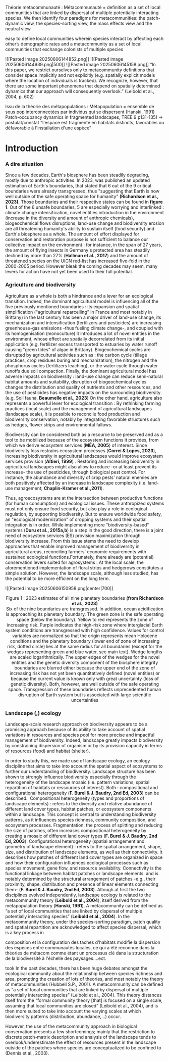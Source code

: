 
Théorie métacommunauté : 
Métacommunauté = definition as a set of local communities that are linked by dispersal of multiple potentially interacting species. We then identify four paradigms for metacommunities: the patch-dynamic view, the species-sorting view, the mass effects view and the neutral view

easy to define local communities wherein species interact by affecting each other’s demographic rates  and a metacommunity as a set of local communities that exchange colonists of multiple species

![[Pasted image 20250606144852.png]]
![[Pasted image 20250606144939.png|500]]
![[Pasted image 20250606145158.png]]
“In this paper, we restrict ourselves only to metacommunity definitions that consider space implicitly and not explicitly (e.g. spatially explicit models where the location of individuals is tracked). We recognize, however, that there are some important phenomena that depend on spatially determined dynamics that our approach will consequently overlook.” (Leibold et al., 2004, p. 602)


Issu de la théorie des métapopulations :
Métapopulation = ensemble de sous pop interconnectées par individus qui se dispersent (Hanski, 1991) Patch-occupancy dynamics in fragmented landscapes, TREE 9 p131-135)
=> postulat/constat "l'espace est fragmenté en habitats distincts, favorables ou défavorable à l'installation d'une espèce"


# Introduction

### A dire situation

Since a few decades, Earth's biosphere has been steadily degrading, mostly due to anthropic activities. In 2023, was published an updated estimation of Earth's boundaries, that stated that 6 out of the 9 critical boundaries were already transgressed, thus "suggesting that Earth is now well outside of the safe operating space for humanity" **(Richardson et al., 2023)**. Those boundaries and their respective states can be found in **figure 1**. Out of the 6 unsafe boundaries, 5 are especially worrying and interlinked : climate change intensification, novel entities introduction in the environment  (increase in the diversity and amount of anthropic chemicals), biogeochemical flows disruptions, land-use change and biodiversity erosion are all threatening  humanity's ability to sustain itself (food security) and Earth's biosphere as a whole. The amount of effort displayed for conservation and restoration purpose is not sufficient to balance our collective impact on the environment : for instance, in the span of 27 years, the amount of flying insects in Germany's protected area has steadily declined by more than 27% (**Hallman et al., 2017**) and the amount of threatened species on the UICN red-list has increased five-fold in the 2000-2005 period. However bleak the coming decades may seem, many levers for action have not yet been used to their full potential. 

### Agriculture and biodiversity

Agriculture as a whole is both a hindrance and a lever for an ecological transition. Indeed, the dominant agricultural model is influencing all of the five previously mentioned boundaries : its expansion and spatial simplification ("agricultural reparcelling" in France and most notably in Brittany) in the last century has been a major driver of land-use change, its mechanization and intensification (fertilizers and pesticides) are increasing greenhouse-gas emissions -thus fueling climate change-, and coupled with its homogenisation (monoculture) it introduces a lot of novel entities in the environment, whose effect are spatially decorrelated from its initial application (e.g. fertilizer excess transported to estuaries by water runoff causing "green tides" of algae in Brittany). Biogeochemical cycles are disrupted by agricultural activities such as : the carbon cycle (tillage practices, crop residues buring and mechanization), the nitrogen and the phosphorus cycles (fertilizers leaching), or the water cycle through water runoffs due soil compaction. Finally, the dominant agricultural model has adverse impacts on biodiversity : land-use change can reduce semi-natural habitat amounts and suitability, disruption of biogeochemical cycles changes the distribution and quality of nutrients and other ressources, and the use of pesticides has negative impacts on the surrounding biodiversity (e.g. Soil fauna, **Beaumelle et al., 2023**)
On the other hand, agriculture also represents a powerful lever for ecological transition : By rethinking farming practices (local scale) and the management of agricultural landscapes (landscape scale), it is possible to reconcile food production and biodiversity conservation, notably by integrating favorable structures such as hedges, flower strips and environmental fallows.

Biodiversity can be considered both as a resource to be preserved and as a tool to be mobilized because of the ecosystem functions it provides, from which we derive ecosystem services (**MEA, 2005**) of interest. Since biodiversity loss restrains ecosystem processes (**Correi & Lopes, 2023**), increasing biodiversity in agricultural landscapes would improve ecosystem services provision (**Altieri, 1999**) . Restoring and increasing biodiversity in agricultural landscapes might also allow to reduce -or at least prevent its increase- the use of pesticides, through biological pest control. For instance, the abundance and diversity of crop pests' natural enemies are both positively affected by an increase in landscape complexity (i.e. land-use management; **Chaplin-Kramer et al.,2011**). 

Thus, agroecosystems are at the intersection between productive functions (for human consumption) and ecological issues. These anthropized systems must not only ensure food security, but also play a role in ecological regulation, by supporting biodiversity. But to ensure worldwide food safety, an "ecological modernization" of cropping systems and their spatial integration is in order. While implementing more "biodiversity-based" systems (**Duru et al., 2015a,b**) is a step in the good direction, there is a joint need of ecosystem services (ES) provision maximization through biodiversity increase. From this issue stems the need to develop approaches that enable improved management of biodiversity in agricultural areas, reconciling farmers' economic requirements with sustained ecological functions.Fortunately, there already are (potential) conservation levers suited for agrosystems : At the local scale, the aforementioned implementation of floral strips and hedgerows constitutes a simple solution. However, the landscape scale, although less studied, has the potential to be more efficient on the long term.



![[Pasted image 20250606150958.png|center|700]]
<center>Figure 1 : 2023 estimates of all nine planetary boundaries <b>(from Richardson et al., 2023)</b></center>
<center>Six of the nine boundaries are transgressed. In addition, ocean acidification is approaching its planetary boundary. The green zone is the safe operating space (below the boundary). Yellow to red represents the zone of increasing risk. Purple indicates the high-risk zone where interglacial Earth system conditions are transgressed with high confidence. Values for control variables are normalized so that the origin represents mean Holocene conditions and the planetary boundary (lower end of zone of increasing risk, dotted circle) lies at the same radius for all boundaries (except for the wedges representing green and blue water, see main text). Wedge lengths are scaled logarithmically. The upper edges of the wedges for the novel entities and the genetic diversity component of the biosphere integrity boundaries are blurred either because the upper end of the zone of increasing risk has not yet been quantitatively defined (novel entities) or because the current value is known only with great uncertainty (loss of genetic diversity). Both, however, are well outside of the safe operating space. Transgression of these boundaries reflects unprecedented human disruption of Earth system but is associated with large scientific uncertainties
</center>



### Landscape (,) ecology

Landscape-scale research approach on biodiversity appears to be a promising approach because of its ability to take account of spatial variations in resources and  species pool for more precise and impactful management of biodiversity. Indeed, landscape greatly impacts biodiversity by constraining dispersion of organism or by its provision capacity in terms of resources (food) and habitat (shelter). 

In order to study this, we made use of landscape ecology, an ecology discipline that aims to take into account the spatial aspect of ecosystems to further our understanding of biodiversity. Landscape structure has been shown to strongly influence biodiversity especially through the heterogeneity of the landscape mosaic (i.e. pattern variations, spatial repartition of habitats or ressources of interest). Both : compositional and configurational heterogeneity (**F. Burel & J. Baudry, 2nd Ed, 2003**) can be described.  Compositional heterogeneity (types and proportions of landscape elements) : refers to the diversity and relative abundance of different land cover types, habitat patches, or ecosystem components within a landscape. This concept is central to understanding biodiversity patterns, as it influences species richness, community composition, and ecosystem processes. Fragmentation, the process of splitting and reducing the size of patches, often increases compositional heterogeneity by creating a mosaic of different land cover types (**F. Burel & J. Baudry, 2nd Ed, 2003**). Configurational heterogeneity (spatial arrangement and geometry of landscape element) : refers to the spatial arrangement, shape, size, and distribution of landscape elements, as well as their connectivity. It describes how patches of different land cover types are organized in space and how their configuration influences ecological processes such as species movement, gene flow, and resource availability. Connectivity is the functional linkage between habitat patches or landscape elements  and is notably determined by the structural arrangement of patches -e.g., their proximity, shape, distribution and presence of linear elements connecting them- (**F. Burel & J. Baudry, 2nd Ed, 2003**).
Altough at first the two disciplines evolved independently, landscape ecology is related to the metacommunity theory (**Leibold et al., 2004**), itself derived from the metapopulation theory (**Hanski, 1991**). A metacommunity can be defined as “a set of local communities that are linked by dispersal of multiple potentially interacting species” (**Leibold et al., 2004**). In the metacommunity theory, under the species-sorting paradigm, patch quality and spatial repartition are acknowledged to affect species dispersal, which is a key process in 


composition et la configuration des taches d'habitats modifie la dispersion des espèces entre communautés locales, ce qui a été reconnue dans la théories de métacom comme étant un processus clé dans la structuration de la biodiversité à l'échelle des paysages....ect.


 took In the past decades, there has been huge debates amongst the ecological community about the relationship between species richness and area, prompting the creation of lots of theories, and most notably the theory of metacommunities (Hubbell S.P., 2001). A metacommunity can be defined as “a set of local communities that are linked by dispersal of multiple potentially interacting species” (Leibold et al., 2004). This theory distances itself from the “formal community theory [that] is focused on a single scale, assuming that local communities are closed” (Leibold et al., 2004), and is then more suited to take into account the varying scales at which biodiversity patterns (distribution, abundance,...) occur.

However, the use of the metacommunity approach in biological conservation presents a few shortcomings; mainly that the restriction to discrete patch-matrix description and analysis of the landscape tends to overlook/underestimate the effect of resources present in the landscape outside of the patches where species are conceptualized to be confined to (Dennis et al., 2003).